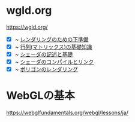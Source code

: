 # wgld.org

https://wgld.org/

- [X] ~ [レンダリングのための下準備](https://wgld.org/d/webgl/w004.html)
- [x] ~ [行列(マトリックス)の基礎知識](https://wgld.org/d/webgl/w005.html)
- [x] ~ [シェーダの記述と基礎](https://wgld.org/d/webgl/w008.html)
- [x] ~ [シェーダのコンパイルとリンク](https://wgld.org/d/webgl/w011.html)
- [x] ~ [ポリゴンのレンダリング](https://wgld.org/d/webgl/w014.html)

# WebGLの基本

https://webglfundamentals.org/webgl/lessons/ja/


